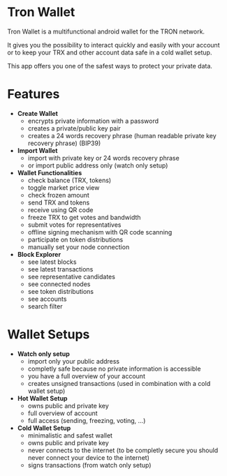 # Tron Wallet

Tron Wallet is a multifunctional android wallet for the TRON network.

It gives you the possibility to interact quickly and easily with your account or to keep your TRX and other account data safe in a cold wallet setup.

This app offers you one of the safest ways to protect your private data.

# Features
  - **Create Wallet**
    - encrypts private information with a password
    - creates a private/public key pair
    - creates a 24 words recovery phrase (human readable private key recovery phrase) (BIP39)
  - **Import Wallet**
    - import with private key or 24 words recovery phrase
    - or import public address only (watch only setup)
  - **Wallet Functionalities**
    - check balance (TRX, tokens)
    - toggle market price view
    - check frozen amount
    - send TRX and tokens
    - receive using QR code
    - freeze TRX to get votes and bandwidth
    - submit votes for representatives
    - offline signing mechanism with QR code scanning
    - participate on token distributions
    - manually set your node connection
  - **Block Explorer**
    - see latest blocks
    - see latest transactions
    - see representative candidates
    - see connected nodes
    - see token distributions
    - see accounts
    - search filter

# Wallet Setups
  - **Watch only setup**
    - import only your public address
    - completly safe because no private information is accessible
    - you have a full overview of your account
    - creates unsigned transactions (used in combination with a cold wallet setup)
  - **Hot Wallet Setup**
    - owns public and private key
    - full overview of account
    - full access (sending, freezing, voting, ...)
  - **Cold Wallet Setup**
    - minimalistic and safest wallet
    - owns public and private key
    - never connects to the internet (to be completly secure you should never connect your device to the internet)
    - signs transactions (from watch only setup)
